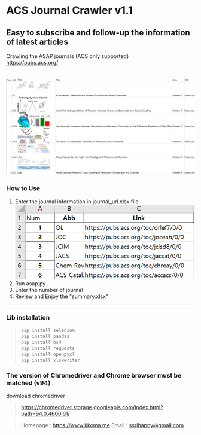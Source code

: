 # **ACS Journal Crawler v1.1**
## **Easy to subscribe** and follow-up the information of latest articles  
Crawling the ASAP journals (ACS only supported)  
https://pubs.acs.org/

![input](./img/v1.1.PNG)
---
### How to Use
1. Enter the journal information in journal_url.xlsx file
![input](./img/input.PNG)
2. Run asap.py
3. Enter the number of journal
4. Review and Enjoy the "summary.xlsx" 

---

### Lib installation
>     pip install selenium  
>     pip install pandas  
>     pip install bs4  
>     pip install requests  
>     pip install openpyxl
>     pip install xlsxwriter

### The version of Chromedriver and Chrome browser must be matched (v94)  
download chromedriver
> https://chromedriver.storage.googleapis.com/index.html?path=94.0.4606.61/



> Homepage : https://www.kkoma.me
> Email : ssrihappy@gmail.com
